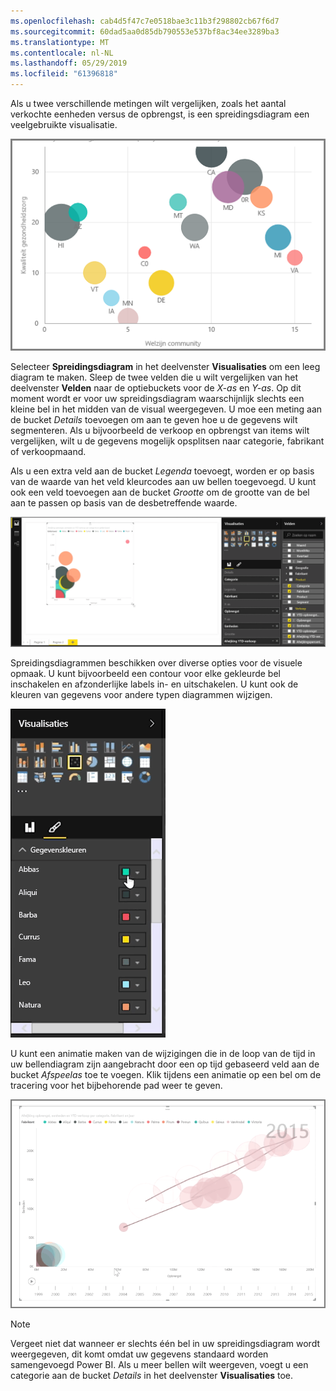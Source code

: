 ```yaml
---
ms.openlocfilehash: cab4d5f47c7e0518bae3c11b3f298802cb67f6d7
ms.sourcegitcommit: 60dad5aa0d85db790553e537bf8ac34ee3289ba3
ms.translationtype: MT
ms.contentlocale: nl-NL
ms.lasthandoff: 05/29/2019
ms.locfileid: "61396818"
---
```

Als u twee verschillende metingen wilt vergelijken, zoals het aantal verkochte eenheden versus de opbrengst, is een spreidingsdiagram een veelgebruikte visualisatie.

![](media/3-7-create-scatter-charts/3-7_1.png)

Selecteer **Spreidingsdiagram** in het deelvenster **Visualisaties** om een leeg diagram te maken. Sleep de twee velden die u wilt vergelijken van het deelvenster **Velden** naar de optiebuckets voor de *X-as* en *Y-as*. Op dit moment wordt er voor uw spreidingsdiagram waarschijnlijk slechts een kleine bel in het midden van de visual weergegeven. U moe een meting aan de bucket *Details* toevoegen om aan te geven hoe u de gegevens wilt segmenteren. Als u bijvoorbeeld de verkoop en opbrengst van items wilt vergelijken, wilt u de gegevens mogelijk opsplitsen naar categorie, fabrikant of verkoopmaand.

Als u een extra veld aan de bucket *Legenda* toevoegt, worden er op basis van de waarde van het veld kleurcodes aan uw bellen toegevoegd. U kunt ook een veld toevoegen aan de bucket *Grootte* om de grootte van de bel aan te passen op basis van de desbetreffende waarde.

![](media/3-7-create-scatter-charts/3-7_2.png)

Spreidingsdiagrammen beschikken over diverse opties voor de visuele opmaak. U kunt bijvoorbeeld een contour voor elke gekleurde bel inschakelen en afzonderlijke labels in- en uitschakelen. U kunt ook de kleuren van gegevens voor andere typen diagrammen wijzigen.

![](media/3-7-create-scatter-charts/3-7_3.png)

U kunt een animatie maken van de wijzigingen die in de loop van de tijd in uw bellendiagram zijn aangebracht door een op tijd gebaseerd veld aan de bucket *Afspeelas* toe te voegen. Klik tijdens een animatie op een bel om de tracering voor het bijbehorende pad weer te geven.

![](media/3-7-create-scatter-charts/3-7_4.png)

>[!NOTE]
>Vergeet niet dat wanneer er slechts één bel in uw spreidingsdiagram wordt weergegeven, dit komt omdat uw gegevens standaard worden samengevoegd Power BI. Als u meer bellen wilt weergeven, voegt u een categorie aan de bucket *Details* in het deelvenster **Visualisaties** toe.
> 
> 


